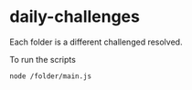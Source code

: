 # daily-challenges

Each folder is a different challenged resolved.

To run the scripts
```bash
node /folder/main.js
```